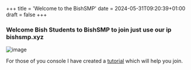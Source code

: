 +++
title = 'Welcome to the BishSMP'
date = 2024-05-31T09:20:39+01:00
draft = false
+++

### Welcome Bish Students to BishSMP to join just use our ip bishsmp.xyz
![image](https://github.com/SteelBallBell/BishSMP/assets/171248181/dbe7a7cb-3928-4545-8402-2c924680ab73)


For those of you console I have created a [tutorial](https://bishsmp.xyz/posts/console-tutorial/) which will help you join.
